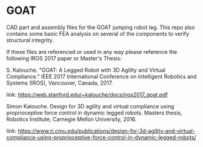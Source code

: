 # GOAT
CAD part and assembly files for the GOAT jumping robot leg. This repo also contains some basic FEA analysis on several of the components to verify structural integrity. 

If these files are referenced or used in any way please reference the following IROS 2017 paper or Master's Thesis:



S. Kalouche. "GOAT: A Legged Robot with 3D Agility and Virtual Compliance." IEEE 2017 International Conference on Intelligent Robotics and Systems (IROS), Vancouver, Canada, 2017. 

link: https://web.stanford.edu/~kalouche/docs/iros2017_goat.pdf



Simon Kalouche. Design for 3D agility and virtual compliance using proprioceptive force control in dynamic legged robots. Masters thesis, Robotics Institute, Carnegie Mellon University, 2016.

link: https://www.ri.cmu.edu/publications/design-for-3d-agility-and-virtual-compliance-using-proprioceptive-force-control-in-dynamic-legged-robots/

